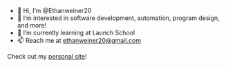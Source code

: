 - 👋 Hi, I’m @Ethanweiner20
- 👀 I’m interested in software development, automation, program design, and more!
- 🌱 I’m currently learning at Launch School
- 📫 Reach me at ethanweiner20@gmail.com

Check out my [personal site](https://ethanweiner.web.app/)!

<!---
Ethanweiner20/Ethanweiner20 is a ✨ special ✨ repository because its `README.md` (this file) appears on your GitHub profile.
You can click the Preview link to take a look at your changes.
--->
